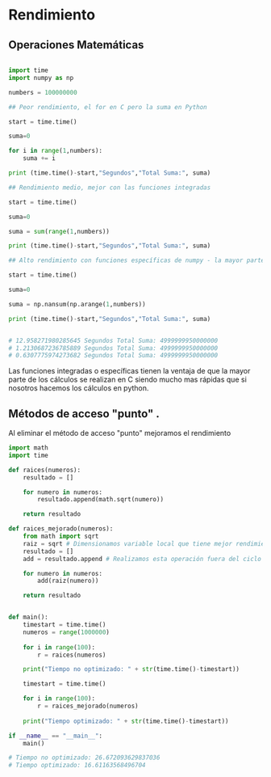 # Rendimiento

## Operaciones Matemáticas

```py

import time
import numpy as np

numbers = 100000000

## Peor rendimiento, el for en C pero la suma en Python

start = time.time()

suma=0

for i in range(1,numbers):
    suma += i

print (time.time()-start,"Segundos","Total Suma:", suma)

## Rendimiento medio, mejor con las funciones integradas

start = time.time()

suma=0

suma = sum(range(1,numbers)) 

print (time.time()-start,"Segundos","Total Suma:", suma)

## Alto rendimiento con funciones específicas de numpy - la mayor parte en C

start = time.time()

suma=0

suma = np.nansum(np.arange(1,numbers))

print (time.time()-start,"Segundos","Total Suma:", suma)


# 12.958271980285645 Segundos Total Suma: 4999999950000000
# 1.2130687236785889 Segundos Total Suma: 4999999950000000
# 0.6307775974273682 Segundos Total Suma: 4999999950000000


```

Las funciones integradas o específicas tienen la ventaja de que la mayor parte
de los cálculos se realizan en C siendo mucho mas rápidas que si nosotros hacemos
los cálculos en python.

## Métodos de acceso "punto" .

Al eliminar el método de acceso "punto" mejoramos el rendimiento

```py
import math
import time

def raices(numeros):
    resultado = []

    for numero in numeros:
        resultado.append(math.sqrt(numero))

    return resultado

def raices_mejorado(numeros):
    from math import sqrt
    raiz = sqrt # Dimensionamos variable local que tiene mejor rendimiento
    resultado = [] 
    add = resultado.append # Realizamos esta operación fuera del ciclo

    for numero in numeros:
        add(raiz(numero))

    return resultado


def main():
    timestart = time.time()
    numeros = range(1000000)
    
    for i in range(100):
        r = raices(numeros)

    print("Tiempo no optimizado: " + str(time.time()-timestart))

    timestart = time.time()

    for i in range(100):
        r = raices_mejorado(numeros)
    
    print("Tiempo optimizado: " + str(time.time()-timestart))

if __name__ == "__main__":
    main()    

# Tiempo no optimizado: 26.672093629837036
# Tiempo optimizado: 16.61163568496704
```
